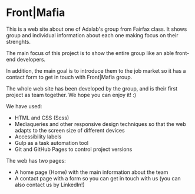 Front|Mafia
=======
This is a web site about one of Adalab's group from Fairfax class. It shows group and individual information about each one making focus on their strenghts.

The main focus of this project is to show the entire group like an able front-end developers.

In addition, the main goal is to introduce them to the job market so it has a contact form to get in touch with Front|Mafia group.

The whole web site has been developed by the group, and is their first project as team together. We hope you can enjoy it! :)

We have used:
* HTML and CSS (Scss)
* Mediaqueries and other responsive design techniques so that the web adapts to the screen size of different devices
* Accessibility labels
* Gulp as a task automation tool
* Git and GitHub Pages to control project versions

The web has two pages:
* A home page (Home) with the main information about the team
* A contact page with a form so you can get in touch with us (you can also contact us by LinkedIn!)
